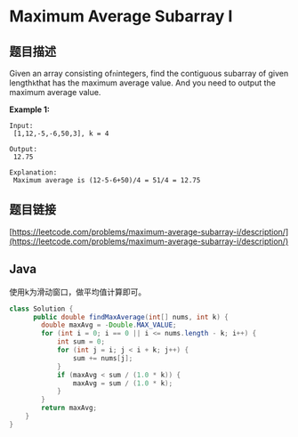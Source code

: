 # Maximum Average Subarray I

## 题目描述

Given an array consisting of`n`integers, find the contiguous subarray of given length`k`that has the maximum average value. And you need to output the maximum average value.

**Example 1:**

```text
Input:
 [1,12,-5,-6,50,3], k = 4

Output:
 12.75

Explanation:
 Maximum average is (12-5-6+50)/4 = 51/4 = 12.75
```

## 题目链接

[https://leetcode.com/problems/maximum-average-subarray-i/description/](https://leetcode.com/problems/maximum-average-subarray-i/description/)

## Java

使用k为滑动窗口，做平均值计算即可。

```java
class Solution {
      public double findMaxAverage(int[] nums, int k) {
        double maxAvg = -Double.MAX_VALUE;
        for (int i = 0; i == 0 || i <= nums.length - k; i++) {
            int sum = 0;
            for (int j = i; j < i + k; j++) {
                sum += nums[j];
            }
            if (maxAvg < sum / (1.0 * k)) {
                maxAvg = sum / (1.0 * k);
            }
        }
        return maxAvg;
    }
}
```

